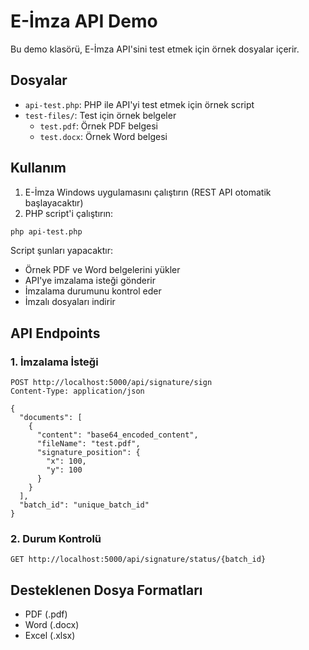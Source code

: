 # E-İmza API Demo

Bu demo klasörü, E-İmza API'sini test etmek için örnek dosyalar içerir.

## Dosyalar

- `api-test.php`: PHP ile API'yi test etmek için örnek script
- `test-files/`: Test için örnek belgeler
  - `test.pdf`: Örnek PDF belgesi
  - `test.docx`: Örnek Word belgesi

## Kullanım

1. E-İmza Windows uygulamasını çalıştırın (REST API otomatik başlayacaktır)
2. PHP script'i çalıştırın:

```bash
php api-test.php
```

Script şunları yapacaktır:
- Örnek PDF ve Word belgelerini yükler
- API'ye imzalama isteği gönderir
- İmzalama durumunu kontrol eder
- İmzalı dosyaları indirir

## API Endpoints

### 1. İmzalama İsteği

```http
POST http://localhost:5000/api/signature/sign
Content-Type: application/json

{
  "documents": [
    {
      "content": "base64_encoded_content",
      "fileName": "test.pdf",
      "signature_position": {
        "x": 100,
        "y": 100
      }
    }
  ],
  "batch_id": "unique_batch_id"
}
```

### 2. Durum Kontrolü

```http
GET http://localhost:5000/api/signature/status/{batch_id}
```

## Desteklenen Dosya Formatları

- PDF (.pdf)
- Word (.docx)
- Excel (.xlsx)